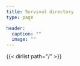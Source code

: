 ```yaml
---
title: Survival directory
type: page

header:
  caption: ""
  image: ""
---
```


{{< dirlist path="/" >}}


